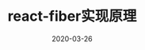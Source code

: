 ---
title: 'react-fiber实现原理'
date: 2020-03-26
permalink: 'react/fiber'
tag:
  - react
categories:
  - react
---
